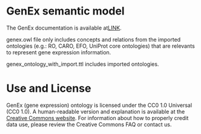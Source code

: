 # GenEx semantic model

The GenEx documentation is available at[LINK](http://genex.github.io/genex/).

genex.owl file only includes concepts and relations from the imported ontologies (e.g.: RO, CARO, EFO, UniProt core ontologies)
 that are relevants to represent gene expression information. 
 
genex_ontology_with_import.ttl includes imported ontologies. 

# Use and License

GenEx (gene expression) ontology is licensed under the CC0 1.0 Universal (CC0 1.0). A human-readable version and explanation is available at the 
[Creative Commons website](https://creativecommons.org/publicdomain/zero/1.0/deed.en). For information about how to properly credit data use, 
please review the Creative Commons FAQ or contact us.

